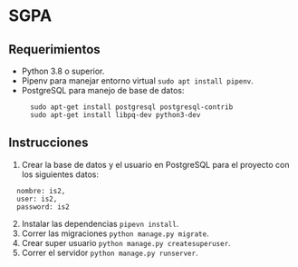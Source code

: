 # SGPA

## Requerimientos
- Python 3.8 o superior.
- Pipenv para manejar entorno virtual `sudo apt install pipenv`.
- PostgreSQL para manejo de base de datos:
  ```
    sudo apt-get install postgresql postgresql-contrib
    sudo apt-get install libpq-dev python3-dev
  ```
## Instrucciones
1. Crear la base de datos y el usuario en PostgreSQL para el proyecto con los siguientes datos:
  ```
    nombre: is2,
    user: is2,
    password: is2
  ```
2. Instalar las dependencias `pipevn install`.
3. Correr las migraciones `python manage.py migrate`.
4. Crear super usuario `python manage.py createsuperuser`.
5. Correr el servidor `python manage.py runserver`.
